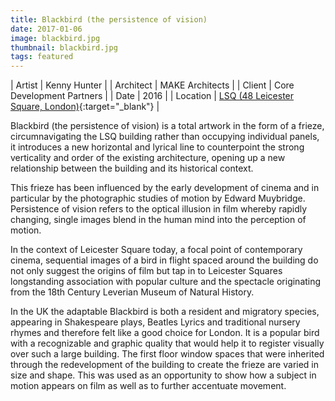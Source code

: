 ```yaml
---
title: Blackbird (the persistence of vision)
date: 2017-01-06
image: blackbird.jpg
thumbnail: blackbird.jpg
tags: featured
---
```


| Artist | Kenny Hunter |
| Architect | MAKE Architects |
| Client | Core Development Partners |
| Date | 2016 |
| Location | [LSQ (48 Leicester Square, London)](http://www.lsqlondon.com/){:target="_blank"} |

Blackbird (the persistence of vision) is a total artwork in the form of a frieze, circumnavigating the LSQ building rather than occupying individual panels, it introduces a new horizontal and lyrical line to counterpoint the strong verticality and order of the existing architecture, opening up a new relationship between the building and its historical context.

This frieze has been influenced by the early development of cinema and in particular by the photographic studies of motion by Edward Muybridge.  Persistence of vision refers to the optical illusion in film whereby rapidly changing, single images blend in the human mind into the perception of motion.

In the context of Leicester Square today, a focal point of contemporary cinema, sequential images of a bird in flight spaced around the building do not only suggest the origins of film but tap in to Leicester Squares longstanding association with popular culture and the spectacle originating from the 18th Century Leverian Museum of Natural History.

In the UK the adaptable Blackbird is both a resident and migratory species, appearing in Shakespeare plays, Beatles Lyrics and traditional nursery rhymes and therefore felt like a good choice for London. It is a popular bird with a recognizable and graphic quality that would help it to register visually over such a large building. The first floor window spaces that were inherited through the redevelopment of the building to create the frieze are varied in size and shape. This was used as an opportunity to show how a subject in motion appears on film as well as to further accentuate movement.
